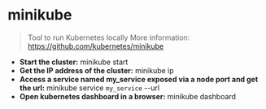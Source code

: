 # minikube
> Tool to run Kubernetes locally
> More information: <https://github.com/kubernetes/minikube>
- **Start the cluster:**
minikube start
- **Get the IP address of the cluster:**
minikube ip
- **Access a service named my_service exposed via a node port and get the url:**
minikube service `my_service` --url
- **Open kubernetes dashboard in a browser:**
minikube dashboard
